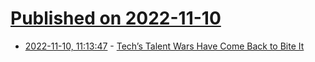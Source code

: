 # [Published on 2022-11-10](index.md)

* [2022-11-10, 11:13:47](https://news.ycombinator.com/item?id=33544893) - [Tech’s Talent Wars Have Come Back to Bite It](https://www.nytimes.com/2022/11/10/technology/big-tech-layoffs.html)
